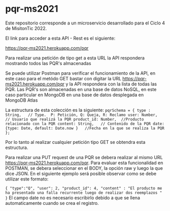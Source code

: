 # pqr-ms2021
Este repositorio corresponde a un microservicio desarrollado para el Ciclo 4 de MisitonTic 2022.

El link para acceder a esta API - Rest es el siguiente:

https://pqr-ms2021.herokuapp.com/pqr

Para realizar una petición de tipo get a esta URL la API respondera mostrando todos las PQR's almacenadas

Se puede utilizar Postman para verificar el funcionamiento de la API, en este caso para el metódo GET
bastar con digitar la URL https://pqr-ms2021.herokuapp.com/pqr y la API respondera con la lista
de todas las PQR. Las PQR's son almacenadas en una base de datos NoSQL, en este caso particular en MongoDB en una base de datos desplegada en MongoDB Atlas

La estructura de esta colección es la siguiente:
`
pqrSchema = {
  type : String,   // Type.  P: Petición, Q: Queja, R: Reclamo
  user: Number,   // Usuario que realizá la PQR
  product_id: Number,  //Producto relacionado con la PQR
  content: String,   // Contenido de la PQR
  date: {type: Date, default: Date.now }   //Fecha en la que se realiza la PQR
};
`

Por lo tanto al realizar cualquier petición tipo GET se obtendra esta estructura.

 Para realizar una PUT request de una PQR se debera realizar al mismo URL
 https://pqr-ms2021.herokuapp.com/pqr. Para evaluar esta funcionalidad en POSTMAN, se debera seleccionar
 en el BODY, la opción raw y luego la que dice JSON. En el siguiente ejemplo será posible observar
 como se debe utilizar este formato:

`
 {
    "type":"Q",
    "user": 2,
    "product_id": 4,
    "content" : "El producto me ha presentado una falla recurrente luego de realizar dos reemplazos "
}
`
El campo date no es necesario escribirlo debido a que se llena automaticamente cuando se crea el registro.
